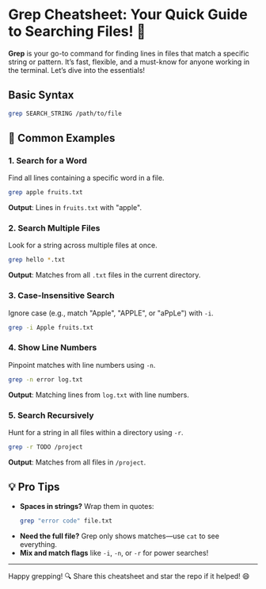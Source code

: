# Grep Cheatsheet: Your Quick Guide to Searching Files! 🚀

**Grep** is your go-to command for finding lines in files that match a specific string or pattern. It’s fast, flexible, and a must-know for anyone working in the terminal. Let’s dive into the essentials!

## Basic Syntax
```bash
grep SEARCH_STRING /path/to/file
```

## 🎯 Common Examples

### 1. Search for a Word
Find all lines containing a specific word in a file.
```bash
grep apple fruits.txt
```
**Output**: Lines in `fruits.txt` with "apple".

### 2. Search Multiple Files
Look for a string across multiple files at once.
```bash
grep hello *.txt
```
**Output**: Matches from all `.txt` files in the current directory.

### 3. Case-Insensitive Search
Ignore case (e.g., match "Apple", "APPLE", or "aPpLe") with `-i`.
```bash
grep -i Apple fruits.txt
```

### 4. Show Line Numbers
Pinpoint matches with line numbers using `-n`.
```bash
grep -n error log.txt
```
**Output**: Matching lines from `log.txt` with line numbers.

### 5. Search Recursively
Hunt for a string in all files within a directory using `-r`.
```bash
grep -r TODO /project
```
**Output**: Matches from all files in `/project`.

## 💡 Pro Tips
- **Spaces in strings?** Wrap them in quotes:  
  ```bash
  grep "error code" file.txt
  ```
- **Need the full file?** Grep only shows matches—use `cat` to see everything.
- **Mix and match flags** like `-i`, `-n`, or `-r` for power searches!

---

Happy grepping! 🔍 Share this cheatsheet and star the repo if it helped! 😄